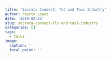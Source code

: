 ```yaml
---
title: 'Socrata Connect: TLC and Taxi Industry'
author: Fausto Lopez
date: '2019-02-22'
slug: socrata-connect-tlc-and-taxi-industry
categories: []
tags:
  - talks
image:
  caption: ''
  focal_point: ''
---
```

